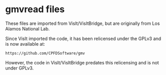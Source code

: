 # gmvread files

These files are imported from VisIt/VisItBridge, but are originally from Los
Alamos National Lab.

Since VisIt imported the code, it has been relicensed under the GPLv3 and is
now available at:

    https://github.com/CPFDSoftware/gmv

However, the code in VisIt/VisItBridge predates this relicensing and is not
under GPLv3.
